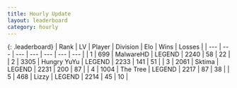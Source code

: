 ```yaml
---
title: Hourly Update
layout: leaderboard
category: hourly
---
```


{: .leaderboard}
| Rank | LV | Player | Division | Elo | Wins | Losses |
| --- | --- | --- | --- | --- | --- | --- |
| <span data-change="0">1</span> | 699 | <span title="ID: 261794">MalwareHD</span> | LEGEND | <span data-change="0">2240</span> | <span data-change="0">58</span> | <span data-change="0">22</span> |
| <span data-change="0">2</span> | 3305 | <span title="ID: 164871">Hungry YuYu</span> | LEGEND | <span data-change="0">2233</span> | <span data-change="0">141</span> | <span data-change="0">51</span> |
| <span data-change="0">3</span> | 2061 | <span title="ID: 353063">Sktima</span> | LEGEND | <span data-change="0">2231</span> | <span data-change="0">200</span> | <span data-change="0">87</span> |
| <span data-change="0">4</span> | 1004 | <span title="ID: 521406">The Tree</span> | LEGEND | <span data-change="0">2217</span> | <span data-change="0">87</span> | <span data-change="0">38</span> |
| <span data-change="0">5</span> | 468 | <span title="ID: 44257">Lizzy</span> | LEGEND | <span data-change="0">2214</span> | <span data-change="0">45</span> | <span data-change="0">10</span> |